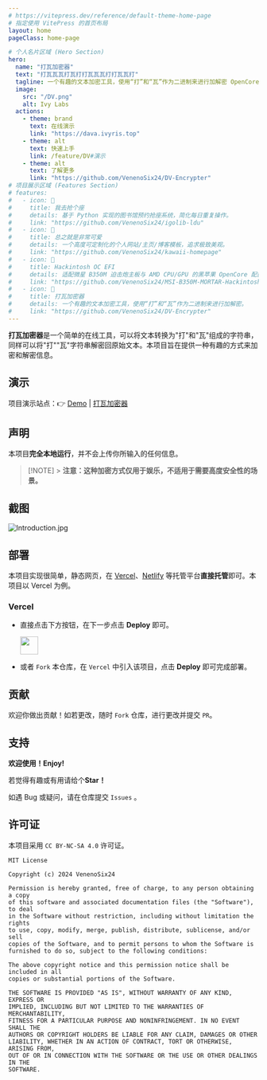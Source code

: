 ```yaml
---
# https://vitepress.dev/reference/default-theme-home-page
# 指定使用 VitePress 的首页布局
layout: home
pageClass: home-page

# 个人名片区域 (Hero Section)
hero:
  name: "打瓦加密器"
  text: "打瓦瓦瓦打瓦打打瓦瓦瓦打打瓦瓦打"
  tagline: 一个有趣的文本加密工具，使用“打”和“瓦”作为二进制来进行加解密 OpenCore 配置
  image:
    src: "/DV.png"
    alt: Ivy Labs
  actions:
    - theme: brand
      text: 在线演示
      link: "https://dava.ivyris.top"
    - theme: alt
      text: 快速上手
      link: /feature/DV#演示
    - theme: alt
      text: 了解更多
      link: "https://github.com/VenenoSix24/DV-Encrypter"
# 项目展示区域 (Features Section)
# features:
#   - icon: 🤖
#     title: 我去抢个座
#     details: 基于 Python 实现的图书馆预约抢座系统，简化每日重复操作。
#     link: "https://github.com/VenenoSix24/igolib-ldu"
#   - icon: 🌸
#     title: 总之就是非常可爱
#     details: 一个高度可定制化的个人网站/主页/博客模板，追求极致美观。
#     link: "https://github.com/VenenoSix24/kawaii-homepage"
#   - icon: 🍎
#     title: Hackintosh OC EFI
#     details: 适配微星 B350M 迫击炮主板与 AMD CPU/GPU 的黑苹果 OpenCore 配置。
#     link: "https://github.com/VenenoSix24/MSI-B350M-MORTAR-Hackintosh-OpenCore-EFI"
#   - icon: 🎲
#     title: 打瓦加密器
#     details: 一个有趣的文本加密工具，使用“打”和“瓦”作为二进制来进行加解密。
#     link: "https://github.com/VenenoSix24/DV-Encrypter"
---
```


**打瓦加密器**是一个简单的在线工具，可以将文本转换为"打"和"瓦"组成的字符串，同样可以将"打""瓦"字符串解密回原始文本。本项目旨在提供一种有趣的方式来加密和解密信息。

## 演示

项目演示站点：👉 [Demo](https://dava.776624.xyz/) | [打瓦加密器](https://dava.776624.xyz/)

## 声明

本项目**完全本地运行**，并不会上传你所输入的任何信息。

> [!NOTE] > **注意：这种加密方式仅用于娱乐，不适用于需要高度安全性的场景。**

## 截图

![Introduction.jpg](https://s2.loli.net/2024/10/06/ZK3M7tEpJu1PIQd.jpg)

## 部署

本项目实现很简单，静态网页，在 [Vercel](https://vercel.com/)、[Netlify](https://app.netlify.com/) 等托管平台**直接托管**即可。本项目以 Vercel 为例。

### Vercel

- 直接点击下方按钮，在下一步点击 **Deploy** 即可。

  <a href="https://vercel.com/import/project?template=https://github.com/VenenoSix24/DV-Encrypter"><img src="https://vercel.com/button" height="36"  ></a>

- 或者 `Fork` 本仓库，在 `Vercel` 中引入该项目，点击 **Deploy** 即可完成部署。

## 贡献

欢迎你做出贡献！如若更改，随时 `Fork` 仓库，进行更改并提交 `PR`。

## 支持

**欢迎使用！Enjoy!**

若觉得有趣或有用请给个**Star！**

如遇 Bug 或疑问，请在仓库提交 `Issues` 。

## 许可证

本项目采用 `CC BY-NC-SA 4.0` 许可证。

```
MIT License

Copyright (c) 2024 VenenoSix24

Permission is hereby granted, free of charge, to any person obtaining a copy
of this software and associated documentation files (the "Software"), to deal
in the Software without restriction, including without limitation the rights
to use, copy, modify, merge, publish, distribute, sublicense, and/or sell
copies of the Software, and to permit persons to whom the Software is
furnished to do so, subject to the following conditions:

The above copyright notice and this permission notice shall be included in all
copies or substantial portions of the Software.

THE SOFTWARE IS PROVIDED "AS IS", WITHOUT WARRANTY OF ANY KIND, EXPRESS OR
IMPLIED, INCLUDING BUT NOT LIMITED TO THE WARRANTIES OF MERCHANTABILITY,
FITNESS FOR A PARTICULAR PURPOSE AND NONINFRINGEMENT. IN NO EVENT SHALL THE
AUTHORS OR COPYRIGHT HOLDERS BE LIABLE FOR ANY CLAIM, DAMAGES OR OTHER
LIABILITY, WHETHER IN AN ACTION OF CONTRACT, TORT OR OTHERWISE, ARISING FROM,
OUT OF OR IN CONNECTION WITH THE SOFTWARE OR THE USE OR OTHER DEALINGS IN THE
SOFTWARE.
```
